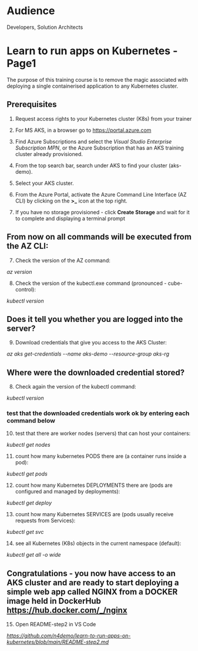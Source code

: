 # Audience
Developers, Solution Architects

# Learn to run apps on Kubernetes - Page1
The purpose of this training course is to remove the magic associated with deploying a single containerised application to any Kubernetes cluster.

## Prerequisites

1. Request access rights to your Kubernetes cluster (K8s) from your trainer
2. For MS AKS, in a browser go to https://portal.azure.com
3. Find Azure Subscriptions and select the *Visual Studio Enterprise Subscription MPN*, or the Azure Subscription that has an AKS training cluster already provisioned.  
4. From the top search bar, search under AKS to find your cluster (aks-demo).
5. Select your AKS cluster.

6. From the Azure Portal, activate the Azure Command Line Interface (AZ CLI) by clicking on the  **>_** icon at the top right.

7. If you have no storage provisioned - click **Create Storage** and wait for it to complete and displaying a terminal prompt

## From now on all commands will be executed from the AZ CLI:

7. Check the version of the AZ command:

*az version*

8. Check the version of the kubectl.exe command (pronounced - cube-control):

*kubectl version*

## Does it tell you whether you are logged into the server?

9. Download credentials that give you access to the AKS Cluster:

*az aks get-credentials --name aks-demo --resource-group aks-rg*

## Where were the downloaded credential stored?

8. Check again the version of the kubectl command:

*kubectl version*

### test that the downloaded credentials work ok by entering each command below

10. test that there are worker nodes (servers) that can host your containers:

*kubectl get nodes*

11. count how many  kubernetes PODS there are (a container runs inside a pod):

*kubectl get pods*

12. count how many Kubernetes DEPLOYMENTS there are (pods are configured and managed by deployments):

*kubectl get deploy*

13. count how many Kubernetes SERVICES are (pods usually receive requests from Services):

*kubectl get svc*

14. see all Kubernetes (K8s) objects in the current namespace (default):

*kubectl get all -o wide*

## Congratulations - you now have access to an AKS cluster and are ready to start deploying a simple web app called NGINX from a DOCKER image held in DockerHub https://hub.docker.com/_/nginx

15. Open README-step2 in VS Code

*https://github.com/n4demo/learn-to-run-apps-on-kubernetes/blob/main/README-step2.md*







